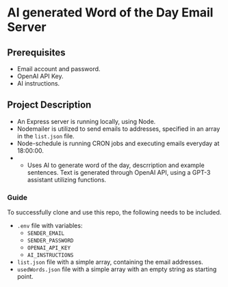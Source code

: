 # AI generated Word of the Day Email Server

## Prerequisites

- Email account and password.
- OpenAI API Key.
- AI instructions.

## Project Description

- An Express server is running locally, using Node.
- Nodemailer is utilized to send emails to addresses, specified in an array in the `list.json` file.
- Node-schedule is running CRON jobs and executing emails everyday at 18:00:00.
- - Uses AI to generate word of the day, descrription and example sentences. Text is generated through OpenAI API, using a GPT-3 assistant utilizing functions.

### Guide

To successfully clone and use this repo, the following needs to be included.

- `.env` file with variables:
  - `SENDER_EMAIL`
  - `SENDER_PASSWORD`
  - `OPENAI_API_KEY`
  - `AI_INSTRUCTIONS`
- `list.json` file with a simple array, containing the email addresses.
- `usedWords.json` file with a simple array with an empty string as starting point.
